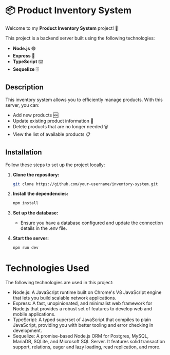 # 📦 Product Inventory System

Welcome to my **Product Inventory System** project! 🚀

This project is a backend server built using the following technologies:

- **Node.js** 🟢
- **Express** 🚀
- **TypeScript** ⌨️
- **Sequelize** 🗄️

## Description

This inventory system allows you to efficiently manage products. With this server, you can:

- Add new products 🆕
- Update existing product information 🔄
- Delete products that are no longer needed 🗑️
- View the list of available products 📋

## Installation

Follow these steps to set up the project locally:

1. **Clone the repository:**

   ```bash
   git clone https://github.com/your-username/inventory-system.git

2. **Install the dependencies:**

   ```bash
   npm install

3. **Set up the database:**
   - Ensure you have a database configured and update the connection details in the .env file.

4. **Start the server:**

   ```bash
   npm run dev

   
# Technologies Used
The following technologies are used in this project:

- Node.js: A JavaScript runtime built on Chrome's V8 JavaScript engine that lets you build scalable network applications.
- Express: A fast, unopinionated, and minimalist web framework for Node.js that provides a robust set of features to develop web and mobile applications.
- TypeScript: A typed superset of JavaScript that compiles to plain JavaScript, providing you with better tooling and error checking in development.
- Sequelize: A promise-based Node.js ORM for Postgres, MySQL, MariaDB, SQLite, and Microsoft SQL Server. It features solid transaction support, relations, eager and lazy loading, read replication, and more.
